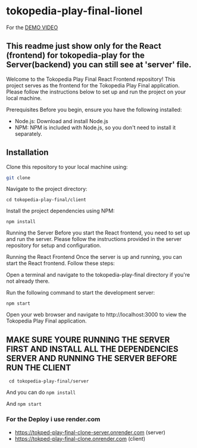 # tokopedia-play-final-lionel
For the [DEMO VIDEO](https://gist.github.com/Lionel-nmJV/3a5588d5a0ca0ac96deccb444c354e47)

## This readme just show only for the React (frontend) for tokopedia-play for the Server(backend) you can still see at 'server' file.

Welcome to the Tokopedia Play Final React Frontend repository! This project serves as the frontend for the Tokopedia Play Final application. Please follow the instructions below to set up and run the project on your local machine.

Prerequisites
Before you begin, ensure you have the following installed:

- Node.js: Download and install Node.js
- NPM: NPM is included with Node.js, so you don't need to install it separately.

## Installation
Clone this repository to your local machine using:

```bash
git clone
```
Navigate to the project directory:

```Copy code
cd tokopedia-play-final/client
```
Install the project dependencies using NPM:


```
npm install
```
Running the Server
Before you start the React frontend, you need to set up and run the server. Please follow the instructions provided in the server repository for setup and configuration.

Running the React Frontend
Once the server is up and running, you can start the React frontend. Follow these steps:

Open a terminal and navigate to the tokopedia-play-final directory if you're not already there.

Run the following command to start the development server:

```
npm start
```
Open your web browser and navigate to http://localhost:3000 to view the Tokopedia Play Final application.

## MAKE SURE YOURE RUNNING THE SERVER FIRST AND INSTALL ALL THE DEPENDENCIES SERVER AND RUNNING THE SERVER BEFORE RUN THE CLIENT
``` cd tokopedia-play-final/server```

And you can do 
```npm install```

And
```npm start```

### For the Deploy i use render.com 
- https://tokped-play-final-clone-server.onrender.com (server)
- https://tokped-play-final-clone.onrender.com (client)

